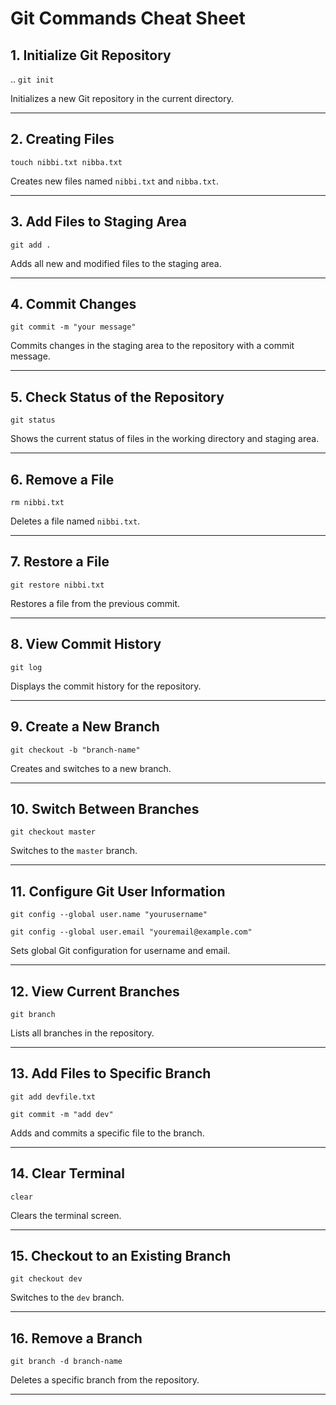 # Git Commands Cheat Sheet

## 1. Initialize Git Repository
..
`git init`

Initializes a new Git repository in the current directory.

---

## 2. Creating Files

`touch nibbi.txt nibba.txt`

Creates new files named `nibbi.txt` and `nibba.txt`.

---

## 3. Add Files to Staging Area

`git add .`

Adds all new and modified files to the staging area.

---

## 4. Commit Changes

`git commit -m "your message"`

Commits changes in the staging area to the repository with a commit message.

---

## 5. Check Status of the Repository

`git status`

Shows the current status of files in the working directory and staging area.

---

## 6. Remove a File

`rm nibbi.txt`

Deletes a file named `nibbi.txt`.

---

## 7. Restore a File

`git restore nibbi.txt`

Restores a file from the previous commit.

---

## 8. View Commit History

`git log`

Displays the commit history for the repository.

---

## 9. Create a New Branch

`git checkout -b "branch-name"`

Creates and switches to a new branch.

---

## 10. Switch Between Branches

`git checkout master`

Switches to the `master` branch.

---

## 11. Configure Git User Information

`git config --global user.name "yourusername"`

`git config --global user.email "youremail@example.com"`

Sets global Git configuration for username and email.

---

## 12. View Current Branches

`git branch`

Lists all branches in the repository.

---

## 13. Add Files to Specific Branch

`git add devfile.txt`

`git commit -m "add dev"`

Adds and commits a specific file to the branch.

---

## 14. Clear Terminal

`clear`

Clears the terminal screen.

---

## 15. Checkout to an Existing Branch

`git checkout dev`

Switches to the `dev` branch.

---

## 16. Remove a Branch

`git branch -d branch-name`

Deletes a specific branch from the repository.

---
